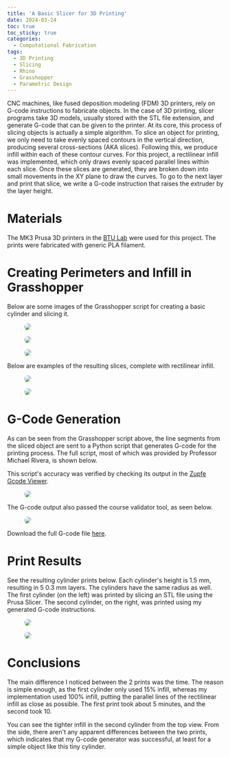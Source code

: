 ```yaml
---
title: 'A Basic Slicer for 3D Printing'
date: 2024-03-24
toc: true
toc_sticky: true
categories:
  - Computational Fabrication
tags:
  - 3D Printing
  - Slicing
  - Rhino
  - Grasshopper
  - Parametric Design
---
```


<style>
.gist-data{
    max-height:500px;
    overflow-y: visible;
}
</style>

<script type="text/javascript" async
	src="https://cdnjs.cloudflare.com/ajax/libs/mathjax/2.7.5/latest.js?config=TeX-MML-AM_CHTML">
</script>

CNC machines, like fused deposition modeling (FDM) 3D printers, rely on G-code instructions to fabricate objects. In the case of 3D printing, slicer programs take 3D models, usually stored with the STL file extension, and generate G-code that can be given to the printer. At its core, this process of slicing objects is actually a simple algorithm. To slice an object for printing, we only need to take evenly spaced contours in the vertical direction, producing several cross-sections (AKA slices). Following this, we produce infill within each of these contour curves. For this project, a rectilinear infill was implemented, which only draws evenly spaced parallel lines within each slice. Once these slices are generated, they are broken down into small movements in the XY plane to draw the curves. To go to the next layer and print that slice, we write a G-code instruction that raises the extruder by the layer height.

# Materials
The MK3 Prusa 3D printers in the <a href="https://www.colorado.edu/atlas/research-creative/BTULab">BTU Lab</a> were used for this project. The prints were fabricated with generic PLA filament.

# Creating Perimeters and Infill in Grasshopper

Below are some images of the Grasshopper script for creating a basic cylinder and slicing it. 

<figure class="align-center">
  <img src="/assets/images/a-basic-slicer-for-3d-printing/L3gh1.png" style="background-color:white; border-radius:50px;">
</figure>

<figure class="align-center">
  <img src="/assets/images/a-basic-slicer-for-3d-printing/L3gh2.png" style="background-color:white; border-radius:50px;">
</figure>

<figure class="align-center">
  <img src="/assets/images/a-basic-slicer-for-3d-printing/L3gh3.png" style="background-color:white; border-radius:50px;">
</figure>

Below are examples of the resulting slices, complete with rectilinear infill.

<figure class="align-center">
  <img src="/assets/images/a-basic-slicer-for-3d-printing/L3sliceexample.png" style="background-color:white; border-radius:50px;">
</figure>

<figure class="align-center">
  <img src="/assets/images/a-basic-slicer-for-3d-printing/L3sliceexampleper.png" style="background-color:white; border-radius:50px;">
</figure>

# G-Code Generation

As can be seen from the Grasshopper script above, the line segments from the sliced object are sent to a Python script that generates G-code for the printing process. The full script, most of which was provided by Professor Michael Rivera, is shown below.

<script src="https://gist.github.com/noajam/6dd2e914ee6df98471b219ca82fc9652.js"></script>

This script's accuracy was verified by checking its output in the <a href="https://zupfe.velor.ca/">Zupfe Gcode Viewer</a>.

<figure class="align-center">
  <img src="/assets/images/a-basic-slicer-for-3d-printing/L3zupfe.png" style="background-color:white; border-radius:50px;">
</figure>

The G-code output also passed the course validator tool, as seen below.

<figure class="align-center">
  <img src="/assets/images/a-basic-slicer-for-3d-printing/L3gcodepass.png" style="background-color:white; border-radius:50px;">
</figure>

Download the full G-code file <a href="/assets/downloadables/output.gcode" download>here</a>.

# Print Results
See the resulting cylinder prints below. Each cylinder's height is 1.5 mm, resulting in 5 0.3 mm layers. The cylinders have the same radius as well. The first cylinder (on the left) was printed by slicing an STL file using the Prusa Slicer. The second cylinder, on the right, was printed using my generated G-code instructions.

<figure class="align-center">
  <img src="/assets/images/a-basic-slicer-for-3d-printing/L3PrintTop.jpg" style="background-color:white; border-radius:50px;">
</figure>
<figure class="align-center">
  <img src="/assets/images/a-basic-slicer-for-3d-printing/L3PrintSide.jpg" style="background-color:white; border-radius:50px;">
</figure>

# Conclusions
The main difference I noticed between the 2 prints was the time. The reason is simple enough, as the first cylinder only used 15% infill, whereas my implementation used 100% infill, putting the parallel lines of the rectilinear infill as close as possible. The first print took about 5 minutes, and the second took 10.

You can see the tighter infill in the second cylinder from the top view. From the side, there aren't any apparent differences between the two prints, which indicates that my G-code generator was successful, at least for a simple object like this tiny cylinder.